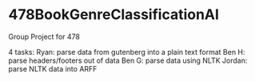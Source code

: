 # 478BookGenreClassificationAI
Group Project for 478

4 tasks:
Ryan: parse data from gutenberg into a plain text format
Ben H: parse headers/footers out of data
Ben G: parse data using NLTK
Jordan: parse NLTK data into ARFF
